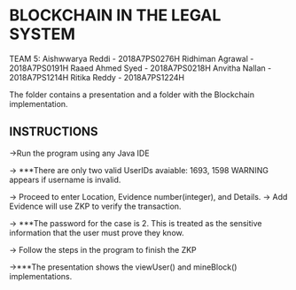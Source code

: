 # BLOCKCHAIN IN THE LEGAL SYSTEM

TEAM 5: Aishwwarya Reddi - 2018A7PS0276H
	Ridhiman Agrawal - 2018A7PS0191H
	Raaed Ahmed Syed - 2018A7PS0218H 
	Anvitha Nallan - 2018A7PS1214H
	Ritika Reddy - 2018A7PS1224H

The folder contains a presentation and a folder with the Blockchain implementation.

## INSTRUCTIONS

->Run the program using any Java IDE

-> ***There are only two valid UserIDs avaiable: 1693, 1598
  WARNING appears if username is invalid.

-> Proceed to enter Location, Evidence number(integer), and Details.
-> Add Evidence will use ZKP to verify the transaction. 

-> ***The password for the case is 2. This is treated as the sensitive information that the user must prove they know. 

-> Follow the steps in the program to finish the ZKP

->***The presentation shows the viewUser() and mineBlock() implementations.
